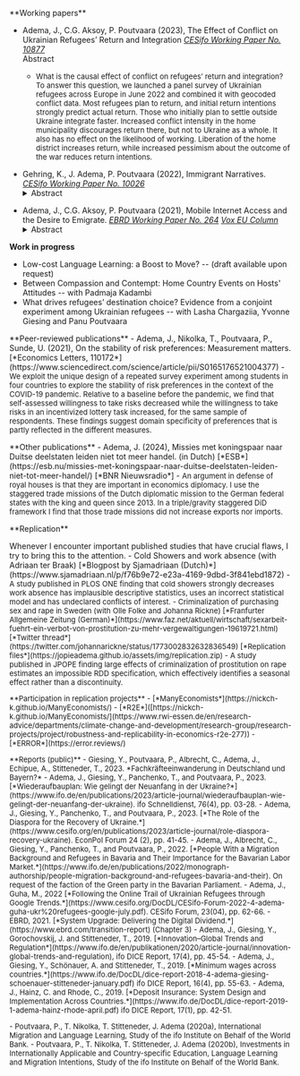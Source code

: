 ---
---
<p></p>
**Working papers**

 - Adema, J., C.G. Aksoy, P. Poutvaara (2023), The Effect of Conflict on Ukrainian Refugees’ Return and Integration [*CESifo Working Paper No. 10877*](https://www.cesifo.org/de/publikationen/2023/working-paper/effect-conflict-ukrainian-refugees-return-and-integration) <monkey><summary>Abstract</summary>
     - <font size="2">What is the causal effect of conflict on refugees’ return and integration? To answer this question, we launched a panel survey of Ukrainian refugees across Europe in June 2022 and combined it with geocoded conflict data. Most refugees plan to return, and initial return intentions strongly predict actual return. Those who initially plan to settle outside Ukraine integrate faster. Increased conflict intensity in the home municipality discourages return there, but not to Ukraine as a whole. It also has no effect on the likelihood of working. Liberation of the home district increases return, while increased pessimism about the outcome of the war reduces return intentions.</font>
</monkey>

 - Gehring, K., J. Adema, P. Poutvaara (2022), Immigrant Narratives. [*CESifo Working Paper No. 10026*](https://www.cesifo.org/en/publications/2022/working-paper/immigrant-narratives) <details><summary>Abstract</summary>
     - <font size="2">Immigration is one of the most divisive political issues in many countries today. Competing narratives, circulated via the media, are crucial in shaping how immigrants’ role in society is perceived. We propose a new method combining advanced natural language processing tools with dictionaries to identify sentences containing one or more of seven immigrant narrative themes and assign a sentiment to each of these. Our narrative dataset covers 107,428 newspaper articles from 70 German newspapers over the 2000 to 2019 period. Using 16 human coders to evaluate our method, we find that it clearly outperforms simple word-matching methods and sentiment dictionaries. Empirically, culture narratives are more common than economy-related narratives. Narratives related to work and entrepreneurship are particularly positive, while foreign religion and welfare narratives tend to be negative. We use three distinct events to show how different types of shocks influence narratives, decomposing sentiment shifts into theme-composition and within-theme changes.</font>
</details>

- Adema, J., C.G. Aksoy, P. Poutvaara (2021), Mobile Internet Access and the Desire to Emigrate. [*EBRD Working Paper No. 264*](https://papers.ssrn.com/sol3/papers.cfm?abstract_id=4017615) [*Vox EU Column*](https://voxeu.org/article/mobile-internet-access-and-desire-emigrate) <details><summary>Abstract</summary>
    - <font size="2">We analyze how mobile internet access affects desire and plans to emigrate. Our empirical analysis combines survey data on 617,402 individuals with data on worldwide 3G mobile internet rollout from 2008 to 2018. Exploiting temporal variation in 3G rollout from 2,120 subnational districts in 112 countries, we show that an increase in mobile internet access increases the desire and plans to emigrate. Using lightning incidence as an instrument provides additional evidence that the effects are causal. The effect on the desire to emigrate is particularly strong for those with secondary education. In line with our theory, an important mechanism appears to be that access to the mobile internet lowers the cost of acquiring information on potential destinations. In addition to this, increased internet access reduces perceived material well-being and trust in government. Municipal-level data from Spain shows that 3G rollout also increased actual emigration flows.</font>
 </details>
<p></p>


**Work in progress**
 - Low-cost Language Learning: a Boost to Move? --  (draft available upon request)
 - Between Compassion and Contempt: Home Country Events on Hosts' Attitudes -- with Padmaja Kadambi
 - What drives refugees’ destination choice? Evidence from a conjoint experiment among Ukrainian refugees --  with Lasha Chargaziia, Yvonne Giesing and Panu Poutvaara
<p></p>
**Peer-reviewed publications**
 - Adema, J., Nikolka, T., Poutvaara, P., Sunde, U. (2021), On the stability of risk preferences: Measurement matters.   [*Economics Letters, 110172*](https://www.sciencedirect.com/science/article/pii/S0165176521004377)
    -  <font size="2">We exploit the unique design of a repeated survey experiment among students in four countries to explore the stability of risk preferences in the context of the COVID-19 pandemic. Relative to a baseline before the pandemic, we find that self-assessed willingness to take risks decreased while the willingness to take risks in an incentivized lottery task increased, for the same sample of respondents. These findings suggest domain specificity of preferences that is partly reflected in the different measures.</font>
<p></p>
**Other publications**
 - Adema, J. (2024), Missies met koningspaar naar Duitse deelstaten leiden niet tot meer handel. (in Dutch)  [*ESB*](https://esb.nu/missies-met-koningspaar-naar-duitse-deelstaten-leiden-niet-tot-meer-handel/)    [*BNR Nieuwsradio*]
    -  <font size="2">An argument in defense of royal houses is that they are important in economics diplomacy. I use the staggered trade missions of the Dutch diplomatic mission to the German federal states with the king and queen since 2013. In a triple/gravity staggered DiD framework I find that those trade missions did not increase exports nor imports.</font>
<p></p>
**Replication**
<p></p>
Whenever I encounter important published studies that have crucial flaws, I try to bring this to the attention.
  - Cold Showers and work absence  (with Adriaan ter Braak)  [*Blogpost by Sjamadriaan (Dutch)*](https://www.sjamadriaan.nl/p/f76b9e72-e23a-4169-9dbd-3f841ebd1872) 
    -  <font size="2">  A study published in PLOS ONE finding that cold showers strongly decreases work absence has implausible descriptive statistics, uses an incorrect statistical model and has undeclared conflicts of interest.
  - Criminalization of purchasing sex and rape in Sweden  (with Olle Folke and Johanna Rickne) [*Franfurter Allgemeine Zeitung (German)*](https://www.faz.net/aktuell/wirtschaft/sexarbeit-fuehrt-ein-verbot-von-prostitution-zu-mehr-vergewaltigungen-19619721.html)  [*Twitter thread*](https://twitter.com/johannarickne/status/1773002832632836549) [*Replication files*](https://jopieadema.github.io/assets/img/replication.zip) 
     -  <font size="2"> A study published in JPOPE finding large effects of criminalization of prostitution on rape estimates an impossible RDD specification, which effectively identifies a seasonal effect rather than a discontinuity. 
 <p></p>
**Participation in replication projects**
  - [*ManyEconomists*](https://nickch-k.github.io/ManyEconomists/)
  - [*R2E*]([https://nickch-k.github.io/ManyEconomists/](https://www.rwi-essen.de/en/research-advice/departments/climate-change-and-development/research-group/research-projects/project/robustness-and-replicability-in-economics-r2e-277))
  - [*ERROR*](https://error.reviews/)
  <p></p>
**Reports (public)**
  - Giesing, Y., Poutvaara, P., Albrecht, C., Adema, J., Echipue, A., Stitteneder, T., 2023. *Fachkräfteeinwanderung in Deutschland und Bayern?* 
  - Adema, J., Giesing, Y., Panchenko, T., and Poutvaara, P., 2023. [*Wiederaufbauplan: Wie gelingt der Neuanfang in der Ukraine?*](https://www.ifo.de/en/publications/2023/article-journal/wiederaufbauplan-wie-gelingt-der-neuanfang-der-ukraine). ifo Schnelldienst, 76(4), pp. 03-28.
  - Adema, J., Giesing, Y., Panchenko, T., and Poutvaara, P., 2023. [*The Role of the Diaspora for the Recovery of Ukraine.*](https://www.cesifo.org/en/publications/2023/article-journal/role-diaspora-recovery-ukraine). EconPol Forum 24 (2), pp. 41-45.
  - Adema, J., Albrecht, C., Giesing, Y., Panchenko, T., and Poutvaara, P., 2022. [*People With a Migration Background and Refugees in Bavaria and Their Importance for the Bavarian Labor Market.*](https://www.ifo.de/en/publications/2022/monograph-authorship/people-migration-background-and-refugees-bavaria-and-their). On request of the faction of the Green party in the Bavarian Parliament.
 - Adema, J., Guha, M., 2022  [*Following the Online Trail of Ukrainian
Refugees through Google Trends.*](https://www.cesifo.org/DocDL/CESifo-Forum-2022-4-adema-guha-ukr%20refugees-google-july.pdf). CESifo Forum, 23(04), pp. 62-66.
 - EBRD, 2021. [*System Upgrade: Delivering the Digital Dividend.*](https://www.ebrd.com/transition-report) (Chapter 3)
 - Adema, J., Giesing, Y., Gorochovskij, J. and Stitteneder, T., 2019. [*Innovation–Global Trends and Regulation*](https://www.ifo.de/en/publikationen/2020/article-journal/innovation-global-trends-and-regulation), ifo DICE Report, 17(4), pp. 45-54.
 - Adema, J., Giesing, Y., Schönauer, A. and Stitteneder, T., 2019. [*Minimum wages across countries.*](https://www.ifo.de/DocDL/dice-report-2018-4-adema-giesing-schoenauer-stitteneder-january.pdf) ifo DICE Report, 16(4), pp. 55-63.
 - Adema, J., Hainz, C. and Rhode, C., 2019. [*Deposit Insurance: System Design and Implementation Across Countries.*](https://www.ifo.de/DocDL/dice-report-2019-1-adema-hainz-rhode-april.pdf) ifo DICE Report, 17(1), pp. 42-51.
<p></p>
 - Poutvaara, P., T. Nikolka, T. Stitteneder, J. Adema (2020a), International Migration and Language Learning, Study of the ifo Institute on Behalf of the World Bank.
 - Poutvaara, P., T. Nikolka, T. Stitteneder, J. Adema (2020b), Investments in Internationally Applicable and Country-specific Education, Language Learning and Migration Intentions, Study of the ifo Institute on Behalf of the World Bank.

 

